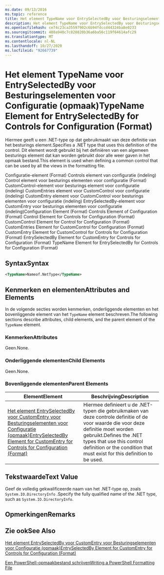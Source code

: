 ```yaml
---
ms.date: 09/13/2016
ms.topic: reference
title: Het element TypeName voor EntrySelectedBy voor Besturingselementen voor Configuratie (opmaak)
description: Het element TypeName voor EntrySelectedBy voor Besturingselementen voor Configuratie (opmaak)
ms.openlocfilehash: ce74c23ca35597902c6b94fdccd44324ba8e0233
ms.sourcegitcommit: 488a940c7c828820b36a6ba56c119f64614afc29
ms.translationtype: MT
ms.contentlocale: nl-NL
ms.lasthandoff: 10/27/2020
ms.locfileid: "92667739"
---
```

# <a name="typename-element-for-entryselectedby-for-controls-for-configuration-format"></a><span data-ttu-id="24560-103">Het element TypeName voor EntrySelectedBy voor Besturingselementen voor Configuratie (opmaak)</span><span class="sxs-lookup"><span data-stu-id="24560-103">TypeName Element for EntrySelectedBy for Controls for Configuration (Format)</span></span>

<span data-ttu-id="24560-104">Hiermee geeft u een .NET-type op dat gebruikmaakt van deze definitie van het besturings element.</span><span class="sxs-lookup"><span data-stu-id="24560-104">Specifies a .NET type that uses this definition of the control.</span></span> <span data-ttu-id="24560-105">Dit element wordt gebruikt bij het definiëren van een algemeen besturings element dat kan worden gebruikt door alle weer gaven in het opmaak bestand.</span><span class="sxs-lookup"><span data-stu-id="24560-105">This element is used when defining a common control that can be used by all the views in the formatting file.</span></span>

<span data-ttu-id="24560-106">Configuratie-element (Format) Controls element van configuratie (indeling) Control element voor besturings elementen voor configuratie (Format) CustomControl-element voor besturings element voor configuratie (indeling) CustomEntries element voor CustomControl voor configuratie (indeling) CustomEntry element voor CustomControl voor besturings elementen voor configuratie (indeling) EntrySelectedBy-element voor CustomEntry voor besturings elementen voor configuratie (indeling)</span><span class="sxs-lookup"><span data-stu-id="24560-106">Configuration Element (Format) Controls Element of Configuration (Format) Control Element for Controls for Configuration (Format) CustomControl Element for Control for Configuration (Format) CustomEntries Element for CustomControl for Configuration (Format) CustomEntry Element for CustomControl for Controls for Configuration (Format) EntrySelectedBy Element for CustomEntry for Controls for Configuration (Format) TypeName Element for EntrySelectedBy for Controls for Configuration (Format)</span></span>

## <a name="syntax"></a><span data-ttu-id="24560-107">Syntax</span><span class="sxs-lookup"><span data-stu-id="24560-107">Syntax</span></span>

```xml
<TypeName>Nameof.NetType</TypeName>

```

## <a name="attributes-and-elements"></a><span data-ttu-id="24560-108">Kenmerken en elementen</span><span class="sxs-lookup"><span data-stu-id="24560-108">Attributes and Elements</span></span>

<span data-ttu-id="24560-109">In de volgende secties worden kenmerken, onderliggende elementen en het bovenliggende element van het `TypeName` element beschreven.</span><span class="sxs-lookup"><span data-stu-id="24560-109">The following sections describe attributes, child elements, and the parent element of the `TypeName` element.</span></span>

### <a name="attributes"></a><span data-ttu-id="24560-110">Kenmerken</span><span class="sxs-lookup"><span data-stu-id="24560-110">Attributes</span></span>

<span data-ttu-id="24560-111">Geen.</span><span class="sxs-lookup"><span data-stu-id="24560-111">None.</span></span>

### <a name="child-elements"></a><span data-ttu-id="24560-112">Onderliggende elementen</span><span class="sxs-lookup"><span data-stu-id="24560-112">Child Elements</span></span>

<span data-ttu-id="24560-113">Geen.</span><span class="sxs-lookup"><span data-stu-id="24560-113">None.</span></span>

### <a name="parent-elements"></a><span data-ttu-id="24560-114">Bovenliggende elementen</span><span class="sxs-lookup"><span data-stu-id="24560-114">Parent Elements</span></span>

|<span data-ttu-id="24560-115">Element</span><span class="sxs-lookup"><span data-stu-id="24560-115">Element</span></span>|<span data-ttu-id="24560-116">Beschrijving</span><span class="sxs-lookup"><span data-stu-id="24560-116">Description</span></span>|
|-------------|-----------------|
|[<span data-ttu-id="24560-117">Het element EntrySelectedBy voor CustomEntry voor Besturingselementen voor Configuratie (opmaak)</span><span class="sxs-lookup"><span data-stu-id="24560-117">EntrySelectedBy Element for CustomEntry for Controls for Configuration (Format)</span></span>](./entryselectedby-element-for-customentry-for-controls-for-configuration-format.md)|<span data-ttu-id="24560-118">Hiermee definieert u de .NET-typen die gebruikmaken van deze controle definitie of de voor waarde die voor deze definitie moet worden gebruikt.</span><span class="sxs-lookup"><span data-stu-id="24560-118">Defines the .NET types that use this control definition or the condition that must exist for this definition to be used.</span></span>|

## <a name="text-value"></a><span data-ttu-id="24560-119">Tekstwaarde</span><span class="sxs-lookup"><span data-stu-id="24560-119">Text Value</span></span>

<span data-ttu-id="24560-120">Geef de volledig gekwalificeerde naam van het .NET-type op, zoals `System.IO.DirectoryInfo` .</span><span class="sxs-lookup"><span data-stu-id="24560-120">Specify the fully qualified name of the .NET type, such as `System.IO.DirectoryInfo`.</span></span>

## <a name="remarks"></a><span data-ttu-id="24560-121">Opmerkingen</span><span class="sxs-lookup"><span data-stu-id="24560-121">Remarks</span></span>

## <a name="see-also"></a><span data-ttu-id="24560-122">Zie ook</span><span class="sxs-lookup"><span data-stu-id="24560-122">See Also</span></span>

[<span data-ttu-id="24560-123">Het element EntrySelectedBy voor CustomEntry voor Besturingselementen voor Configuratie (opmaak)</span><span class="sxs-lookup"><span data-stu-id="24560-123">EntrySelectedBy Element for CustomEntry for Controls for Configuration (Format)</span></span>](./entryselectedby-element-for-customentry-for-controls-for-configuration-format.md)

[<span data-ttu-id="24560-124">Een PowerShell-opmaakbestand schrijven</span><span class="sxs-lookup"><span data-stu-id="24560-124">Writing a PowerShell Formatting File</span></span>](./writing-a-powershell-formatting-file.md)
